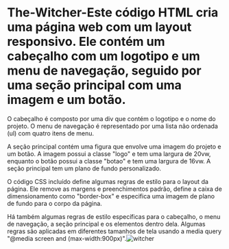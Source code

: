 # The-Witcher-Este código HTML cria uma página web com um layout responsivo. Ele contém um cabeçalho com um logotipo e um menu de navegação, seguido por uma seção principal com uma imagem e um botão.

O cabeçalho é composto por uma div que contém o logotipo e o nome do projeto. O menu de navegação é representado por uma lista não ordenada (ul) com quatro itens de menu.

A seção principal contém uma figura que envolve uma imagem do projeto e um botão. A imagem possui a classe "logo" e tem uma largura de 20vw, enquanto o botão possui a classe "botao" e tem uma largura de 16vw. A seção principal tem um plano de fundo personalizado.

O código CSS incluído define algumas regras de estilo para o layout da página. Ele remove as margens e preenchimentos padrão, define a caixa de dimensionamento como "border-box" e especifica uma imagem de plano de fundo para o corpo da página.

Há também algumas regras de estilo específicas para o cabeçalho, o menu de navegação, a seção principal e os elementos dentro dela. Algumas regras são aplicadas em diferentes tamanhos de tela usando a media query "@media screen and (max-width:900px)".![witcher](https://github.com/rafaelbenitezduartesharp/The-Witcher-/assets/109101648/5ebac169-1a6a-415c-9cc6-fcd3e604397a)
